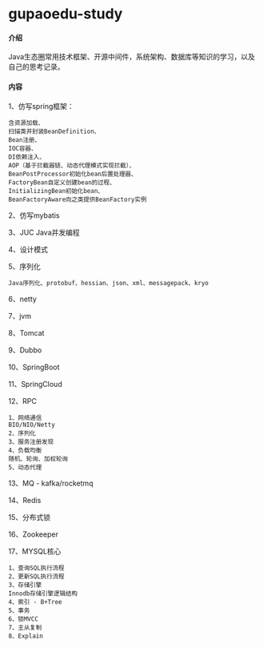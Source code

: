 # gupaoedu-study

#### 介绍
Java生态圈常用技术框架、开源中间件，系统架构、数据库等知识的学习，以及自己的思考记录。

#### 内容
1、仿写spring框架：
```text
含资源加载、
扫描类并封装BeanDefinition、
Bean注册、
IOC容器、
DI依赖注入、
AOP（基于拦截器链、动态代理模式实现拦截）、
BeanPostProcessor初始化bean后置处理器、
FactoryBean自定义创建bean的过程、
InitializingBean初始化bean、
BeanFactoryAware向之类提供BeanFactory实例
```
2、仿写mybatis

3、JUC Java并发编程

4、设计模式

5、序列化
```text
Java序列化、protobuf、hessian、json、xml、messagepack、kryo
```

6、netty

7、jvm

8、Tomcat

9、Dubbo

10、SpringBoot

11、SpringCloud

12、RPC
```text
1、网络通信
BIO/NIO/Netty
2、序列化
3、服务注册发现
4、负载均衡
随机、轮询、加权轮询
5、动态代理
```

13、MQ - kafka/rocketmq

14、Redis

15、分布式锁

16、Zookeeper

17、MYSQL核心
```text
1、查询SQL执行流程
2、更新SQL执行流程
3、存储引擎
Innodb存储引擎逻辑结构
4、索引 - B+Tree
5、事务
6、锁MVCC
7、主从复制
8、Explain
```

